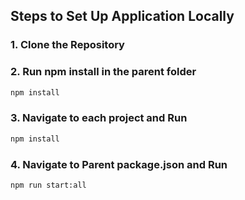 ## Steps to Set Up Application Locally

### 1. Clone the Repository

### 2. Run npm install in the parent folder

```bash
npm install
```

### 3. Navigate to each project and Run

```bash
npm install
```

### 4. Navigate to Parent package.json and Run

```bash
npm run start:all
```
